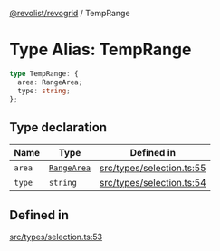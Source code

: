 [@revolist/revogrid](README.md) / TempRange

# Type Alias: TempRange

```ts
type TempRange: {
  area: RangeArea;
  type: string;
};
```

## Type declaration

| Name | Type | Defined in |
| ------ | ------ | ------ |
| `area` | [`RangeArea`](TypeAlias.RangeArea.md) | [src/types/selection.ts:55](https://github.com/revolist/revogrid/blob/029346d93426056ab8f85e88430904164676d501/src/types/selection.ts#L55) |
| `type` | `string` | [src/types/selection.ts:54](https://github.com/revolist/revogrid/blob/029346d93426056ab8f85e88430904164676d501/src/types/selection.ts#L54) |

## Defined in

[src/types/selection.ts:53](https://github.com/revolist/revogrid/blob/029346d93426056ab8f85e88430904164676d501/src/types/selection.ts#L53)
